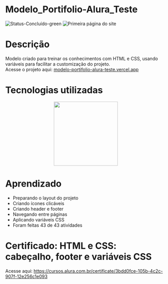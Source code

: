# Modelo_Portifolio-Alura_Teste
![Status-Concluído-green](https://user-images.githubusercontent.com/93163125/210287743-09caa864-8da5-449e-b864-deb864513652.svg)
![Primeira página do site](https://user-images.githubusercontent.com/93163125/223783819-d4cb3403-7cda-4e89-b826-ad2d218c31ce.png)

# Descrição
Modelo criado para treinar os conhecimentos com HTML e CSS, usando variáveis para facilitar a customização do projeto.
<br>Acesse o projeto aqui: [modelo-portifolio-alura-teste.vercel.app](https://modelo-portifolio-alura-teste.vercel.app/)

# Tecnologias utilizadas

<div align="center">
<img src="https://user-images.githubusercontent.com/93163125/212203960-8a3f59e4-9ba1-436a-8161-8e3c863f9985.png" width ="200px" />
</div>

# Aprendizado

<ul>
    <li>Preparando o layout do projeto</li>
    <li>Criando ícones clicáveis</li>
    <li>Criando header e footer</li>
    <li>Navegando entre páginas</li>
    <li>Aplicando variáveis CSS</li>
    <li>Foram feitas 43 de 43 atividades</li>

</ul>

# Certificado: HTML e CSS: cabeçalho, footer e variáveis CSS

Acesse aqui: https://cursos.alura.com.br/certificate/3bdd0fce-105b-4c2c-907f-12e256c1e093

